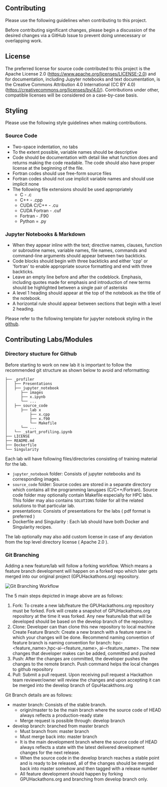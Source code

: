Contributing
------------

Please use the following guidelines when contributing to this project. 

Before contributing significant changes, please begin a discussion of the desired changes via a GitHub Issue to prevent doing unnecessary or overlapping work.

## License

The preferred license for source code contributed to this project is the Apache License 2.0 (https://www.apache.org/licenses/LICENSE-2.0) and for documentation, including Jupyter notebooks and text documentation, is the Creative Commons Attribution 4.0 International (CC BY 4.0) (https://creativecommons.org/licenses/by/4.0/). Contributions under other, compatible licenses will be considered on a case-by-case basis.

## Styling

Please use the following style guidelines when making contributions.

### Source Code
* Two-space indentation, no tabs
* To the extent possible, variable names should be descriptive
* Code should be documentation with detail like what function does and returns making the code readable. The code should also have proper license at the beginning of the file.
* Fortran codes should use free-form source files
* Fortran codes should not use implicit variable names and should use implicit none
* The following file extensions should be used appropriately
	* C - .c
	* C++ - .cpp
	* CUDA C/C++ - .cu
	* CUDA Fortran - .cuf
	* Fortran - .F90
	* Python = .py

### Jupyter Notebooks & Markdown
* When they appear inline with the text; directive names, clauses, function or subroutine names, variable names, file names, commands and command-line arguments should appear between two backticks.
* Code blocks should begin with three backticks and either 'cpp' or 'fortran' to enable appropriate source formatting and end with three backticks.
* Leave an empty line before and after the codeblock.
Emphasis, including quotes made for emphasis and introduction of new terms should be highlighted between a single pair of asterisks
* A level 1 heading should appear at the top of the notebook as the title of the notebook.
* A horizontal rule should appear between sections that begin with a level 2 heading.

Please refer to the following template for jupyter notebook styling in the [github](https://github.com/openhackathons-org/gpubootcamp/tree/master/misc).

## Contributing Labs/Modules

### Directory stucture for Github

Before starting to work on new lab it is important to follow the recommended git structure as shown below to avoid and reformatting:

```
├── _profiler
│   ├── Presentations
│   ├── jupyter_notebook
│      ├── images
│      ├── x.ipynb
│      └── ...
│   ├── source_code
│      ├── lab x
│          ├── x.cpp
│          ├── x.f90
│          └── Makefile
│      └── ...
│   └── _start_profiling.ipynb
├── LICENSE
├── README.md
├── Dockerfile
└── Singularity
```

Each lab will have following files/directories consisting of training material for the lab.
* `jupyter_notebook` folder: Consists of jupyter notebooks and its corresponding images.  
* `source_code` folder: Source codes are stored in a separate directory which contains all the programming lanugaes (C/C++/Fortran). Source code folder may optionally contain Makefile especially for HPC labs. This folder may also contains `SOLUTIONS` folder for all the related solutions to that particular lab.  
* presentations: Consists of presentations for the labs ( pdf format is preferred )
* Dockerfile and Singularity  : Each lab should have both Docker and Singularity recipes.
 
The lab optionally may also add custom license in case of any deviation from the top level directory license ( Apache 2.0 ). 

### Git Branching

Adding a new feature/lab will follow a forking workflow. Which means a feature branch development will happen on a forked repo which later gets merged into our original project (GPUHackathons.org) repository.


![Git Branching Workflow](misc/images/git_branching.jpg)

The 5 main steps depicted in image above are as follows:
1. Fork: To create a new lab/feature the GPUHackathons.org repository must be forked. Fork will create a snapshot of GPUHackathons.org repository at the time it was forked. Any new feature/lab that will be developed should be based on the develop branch of the repository.
2.  Clone: Developer can than clone this new repository to local machine
Create Feature Branch: Create a new branch with a feature name in which your changes will be done. Recommend naming convention of feature branch is naming convention for branch: hpc-<feature_name>,hpc-ai-<feature_name>, ai-<feature_name>. The new changes that developer makes can be added, committed and pushed
3. Push: After the changes are committed, the developer pushes the changes to the remote branch. Push command helps the local changes to github repository
4. Pull: Submit a pull request. Upon receiving pull request a Hackathon team reviewer/owner will review the changes and upon accepting it can be merged into the develop branch of GpuHacakthons.org

Git Branch details are as follows:

* master branch: Consists of the stable branch. 
	* origin/master to be the main branch where the source code of HEAD always reflects a production-ready state
	* Merge request is possible through:  develop branch
* develop branch: branched from master branch
	* Must branch from: master branch
	* Must merge back into: master branch
	* It is the main development branch where the source code of HEAD always reflects a state with the latest delivered development changes for the next release.
	* When the source code in the develop branch reaches a stable point and is ready to be released, all of the changes should be merged back into master somehow and then tagged with a release number
	* All feature development should happen by forking GPUHackathons.org and branching from develop branch only.
